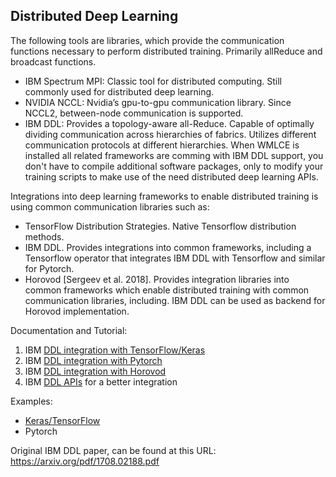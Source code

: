 ## Distributed Deep Learning

The following tools are libraries, which provide the communication functions necessary to perform distributed training. Primarily allReduce and broadcast functions.

- IBM Spectrum MPI: Classic tool for distributed computing.  Still commonly  used for distributed deep learning.
- NVIDIA NCCL: Nvidia’s gpu-to-gpu communication library. Since NCCL2, between-node communication is supported.
- IBM DDL: Provides a topology-aware all-Reduce. Capable of optimally dividing communication across hierarchies of fabrics.
Utilizes different communication protocols at different hierarchies. When WMLCE is installed all related frameworks are comming with IBM DDL support, you don't have to compile additional software packages, only to modify your training scripts to make use of the need distributed deep learning APIs.

Integrations into deep learning frameworks to enable distributed training is using common communication libraries such as:

- TensorFlow Distribution Strategies. Native Tensorflow distribution methods.
- IBM DDL. Provides integrations into common frameworks, including a Tensorflow operator that integrates IBM DDL with Tensorflow and similar for Pytorch.
- Horovod [Sergeev et al. 2018]. Provides integration libraries into common frameworks which enable distributed training with common communication libraries, including. IBM DDL can be used as backend for Horovod implementation.

Documentation and Tutorial:

1. IBM [DDL integration with TensorFlow/Keras](https://www.ibm.com/support/knowledgecenter/SS5SF7_1.6.2/navigation/wmlce_ddltf_tutorial.html)
2. IBM [DDL integration with Pytorch](https://www.ibm.com/support/knowledgecenter/SS5SF7_1.6.2/navigation/wmlce_ddlpytorch_tutorial.html)
3. IBM [DDL integration with Horovod](https://developer.ibm.com/linuxonpower/2018/08/24/distributed-deep-learning-horovod-powerai-ddl/)
4. IBM [DDL APIs](https://www.ibm.com/support/knowledgecenter/SS5SF7_1.6.2/navigation/wmlce_ddlapi.html) for a better integration

Examples:

- [Keras/TensorFlow](https://github.com/IBM/powerai/tree/master/examples/tensorflow_large_model_support/v2)
- Pytorch

Original IBM DDL paper, can be found at this URL: https://arxiv.org/pdf/1708.02188.pdf
